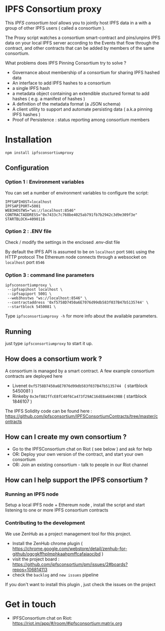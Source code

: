 # IPFS Consortium proxy

This *IPFS consortium tool* allows you to jointly host IPFS data in a with a group of other IPFS users ( called a consortium ).

The Proxy script watches a consortium smart-contract and pins/unpins IPFS data on your local
IPFS server according to the Events that flow through the contract, and other contracts that can be added by members of the same consortium.

What problems does IPFS Pinning Consortium try to solve ?

- Governance about membership of a consortium for sharing IPFS hashed data
- An interface to add IPFS hashes to a consortium
 - a single IPFS hash
 - a metadata object containing an extendible stuctured format to add hashes ( e.g. a manifest of hashes )
- A definition of the metadata format (a JSON schema)
- A client utility to support and automate persisting data ( a.k.a pinning IPFS hashes )
- Proof of Persistence : status reporting among consortium members


# Installation

`npm install ipfsconsortiumproxy`

## Configuration

### Option 1 : Environment variables

You can set a number of environment variables to configure the script:

```
IPFSAPIHOST=localhost
IPFSAPIPORT=5001
WEB3HOSTWS="ws://localhost:8546"
CONTRACTADDRESS="0x7433c7c768be4025ab791fb7b2942c3d9e309f3e"
STARTBLOCK=4090116
```

### Option 2 : .ENV file

Check / modify the settings in the enclosed .env-dist file

By default the IPFS API is assumed to be on `localhost` port `5001` using the HTTP protocol
The Ethereum node connects through a websocket on `localhost` port `8546`

### Option 3 : command line parameters

```
ipfsconsortiumproxy \
 --ipfsapihost localhost \
 --ipfsapiport 5001 \
 --web3hostws "ws://localhost:8546" \
 --contractaddress '0xf5758D7450a6E7076d99db583f037B47b5135744' \
 --startblock 5450081 \
```


Type `ipfsconsortiumproxy -h` for more info about the available parameters.

## Running

just type `ipfsconsortiumproxy` to start it up.


## How does a consortium work ?

A consortium is managed by a smart contract. A few example consortium contracts are deployed here 

* Livenet `0xf5758D7450a6E7076d99db583f037B47b5135744 ` ( startblock 5450081 )
* Rinkeby `0x3ef882ffcE8fC40f6Ca473f29AC16dE8a60419BB` ( startblock 1846107 )

The IPFS Solidity code can be found here :
https://github.com/ipfsconsortium/IPFSConsortiumContracts/tree/master/contracts

## How can I create my own consortium ?

* Go to the IPFSConsortium chat on Riot ( see below ) and ask for help
* OR: Deploy your own version of the contract, and start your own consortium
* OR: Join an existing consortium - talk to people in our Riot channel

## How can I help support the IPFS consortium ?

### Running an IPFS node

Setup a local IPFS node + Ethereum node , install the script and start listening to one or more IPFS consortium contracts

### Contributing to the development

We use ZenHub as a project management tool for this project.

- Install the ZenHub chrome plugin ( https://chrome.google.com/webstore/detail/zenhub-for-github/ogcgkffhplmphkaahpmffcafajaocjbd )
- visit the project board : https://github.com/ipfsconsortium/pm/issues/2#boards?repos=106814113
- check the `backlog` and `new issues` pipeline 

If you don't want to install this plugin , just check the issues on the project 

# Get in touch

- IPFSConsortium chat on Riot: https://riot.im/app/#/room/#ipfsconsortium:matrix.org


